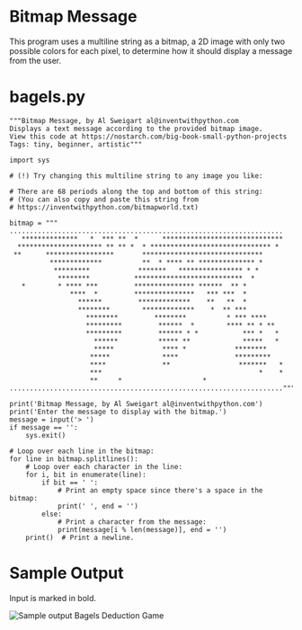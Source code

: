
Bitmap Message
========================================================
This program uses a multiline string as a bitmap, a 2D image with only two possible 
colors for each pixel, to determine how it should display a message from the user.

bagels.py
========================================================
```Python3
"""Bitmap Message, by Al Sweigart al@inventwithpython.com
Displays a text message according to the provided bitmap image.
View this code at https://nostarch.com/big-book-small-python-projects
Tags: tiny, beginner, artistic"""

import sys

# (!) Try changing this multiline string to any image you like:

# There are 68 periods along the top and bottom of this string:
# (You can also copy and paste this string from
# https://inventwithpython.com/bitmapworld.txt)

bitmap = """
....................................................................
   **************   *  *** **  *      ******************************
  ********************* ** ** *  * ****************************** *
 **      *****************       ******************************
          *************          **  * **** ** ************** *
           *********            *******   **************** * *
            ********           ***************************  *
   *        * **** ***         *************** ******  ** *
               ****  *         ***************   *** ***  *
                 ******         *************    **   **  *
                 ********        *************    *  ** ***
                   ********         ********          * *** ****
                   *********         ******  *        **** ** * **
                   *********         ****** * *           *** *   *
                     ******          ***** **             *****   *
                     *****            **** *            ********
                    *****             ****              *********
                    ****              **                 *******   *
                    ***                                       *    *
                    **     *                    *
...................................................................."""

print('Bitmap Message, by Al Sweigart al@inventwithpython.com')
print('Enter the message to display with the bitmap.')
message = input('> ')
if message == '':
    sys.exit()

# Loop over each line in the bitmap:
for line in bitmap.splitlines():
    # Loop over each character in the line:
    for i, bit in enumerate(line):
        if bit == ' ':
            # Print an empty space since there's a space in the bitmap:
            print(' ', end = '')
        else:
            # Print a character from the message:
            print(message[i % len(message)], end = '')
    print()  # Print a newline. 

```


Sample Output
========================================================
Input is marked in bold.

![Sample output Bagels Deduction Game](https://github.com/nihathalici/The-Big-Book-of-Small-Python-Projects/blob/main/C03-Project-3-Bitmap-Message/bitmapmessage_sample_screenshot.PNG)
